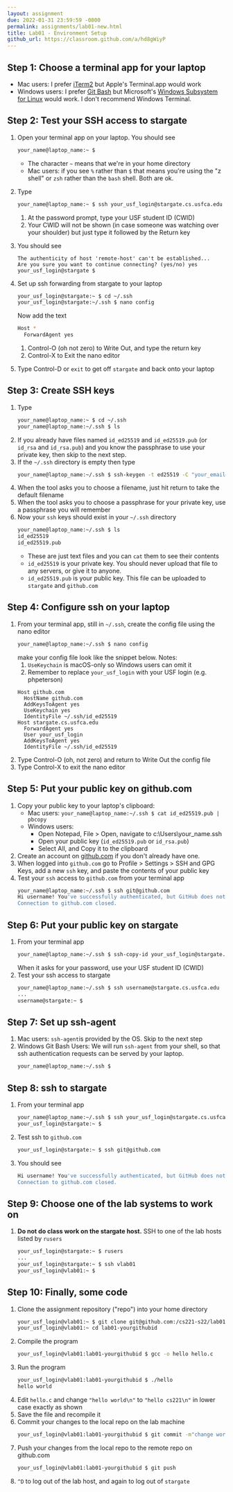 ```yaml
---
layout: assignment
due: 2022-01-31 23:59:59 -0800
permalink: assignments/lab01-new.html
title: Lab01 - Environment Setup
github_url: https://classroom.github.com/a/hd8gWiyP
---
```


## Step 1: Choose a terminal app for your laptop
- Mac users: I prefer [iTerm2](https://iterm2.com/) but Apple's Terminal.app would work
- Windows users: I prefer [Git Bash](https://git-scm.com/downloads) but Microsoft's [Windows Subsystem for Linux](https://docs.microsoft.com/en-us/windows/wsl/install) would work. I don't recommend Windows Terminal.

## Step 2: Test your SSH access to stargate
1. Open your terminal app on your laptop. You should see
    ```sh
    your_name@laptop_name:~ $ 
    ```
    - The character `~` means that we're in your home directory
    - Mac users: if you see `%` rather than `$` that means you're using the "z shell" or `zsh` rather than the `bash` shell. Both are ok.

1. Type
    ```sh
    your_name@laptop_name:~ $ ssh your_usf_login@stargate.cs.usfca.edu
    ```
    1. At the password prompt, type your USF student ID (CWID)
    1. Your CWID will not be shown (in case someone was watching over your shoulder) but just type it followed by the Return key
1. You should see
    ```
    The authenticity of host 'remote-host' can't be established...
    Are you sure you want to continue connecting? (yes/no) yes
    your_usf_login@stargate $
    ```
1. Set up ssh forwarding from stargate to your laptop
    ```sh
    your_usf_login@stargate:~ $ cd ~/.ssh
    your_usf_login@stargate:~/.ssh $ nano config
    ```
    Now add the text
    ```sh
    Host *
      ForwardAgent yes
    ```
    1. Control-O (oh not zero) to Write Out, and type the return key
    1. Control-X to Exit the nano editor
1. Type Control-D or `exit` to get off `stargate` and back onto your laptop

## Step 3: Create SSH keys
1. Type
    ```sh
    your_name@laptop_name:~ $ cd ~/.ssh
    your_name@laptop_name:~/.ssh $ ls
    ```
1. If you already have files named `id_ed25519` and `id_ed25519.pub` (or `id_rsa` and `id_rsa.pub`) and you know the passphrase to use your private key, then skip to the next step. 
1. If the `~/.ssh` directory is empty then type
    ```sh
    your_name@laptop_name:~/.ssh $ ssh-keygen -t ed25519 -C "your_email@example.com"
    ```
1. When the tool asks you to choose a filename, just hit return to take the default filename
1. When the tool asks you to choose a passphrase for your private key, use a passphrase you will remember
1. Now your `ssh` keys should exist in your `~/.ssh` directory
    ```sh
    your_name@laptop_name:~/.ssh $ ls
    id_ed25519
    id_ed25519.pub
    ```
    - These are just text files and you can `cat` them to see their contents
    - `id_ed25519` is your private key. You should never upload that file to any servers, or give it to anyone. 
    - `id_ed25519.pub` is your public key. This file can be uploaded to `stargate` and `github.com`

## Step 4: Configure ssh on your laptop
1. From your terminal app, still in `~/.ssh`, create the config file using the nano editor
    ```sh
    your_name@laptop_name:~/.ssh $ nano config
    ```
    make your config file look like the snippet below. Notes:
    1. `UseKeychain` is macOS-only so Windows users can omit it
    2. Remember to replace `your_usf_login` with your USF login (e.g. phpeterson)
    ```
    Host github.com
      HostName github.com
      AddKeysToAgent yes
      UseKeychain yes
      IdentityFile ~/.ssh/id_ed25519
    Host stargate.cs.usfca.edu
      ForwardAgent yes
      User your_usf_login
      AddKeysToAgent yes
      IdentityFile ~/.ssh/id_ed25519
    ```
1. Type Control-O (oh, not zero) and return to Write Out the config file
1. Type Control-X to exit the nano editor


## Step 5: Put your public key on github.com
1. Copy your public key to your laptop's clipboard:
    - Mac users: `your_name@laptop_name:~/.ssh $ cat id_ed25519.pub | pbcopy`
    - Windows users: 
        - Open Notepad, File > Open, navigate to c:\Users\your_name\.ssh
        - Open your public key (`id_ed25519.pub` or `id_rsa.pub`)
        - Select All, and Copy it to the clipboard
1. Create an account on [github.com](https://github.com/) if you don't already have one.
1. When logged into `github.com` go to Profile > Settings > SSH and GPG Keys, add a new `ssh` key, and paste the contents of your public key
1. Test your `ssh` access to `github.com` from your terminal app
    ```sh
    your_name@laptop_name:~/.ssh $ ssh git@github.com
    Hi username! You've successfully authenticated, but GitHub does not provide shell access.
    Connection to github.com closed.
    ```

## Step 6: Put your public key on stargate
1. From your terminal app
    ```sh
    your_name@laptop_name:~/.ssh $ ssh-copy-id your_usf_login@stargate.cs.usfca.edu
    ```
    When it asks for your password, use your USF student ID (CWID)
1. Test your ssh access to stargate
    ```sh
    your_name@laptop_name:~/.ssh $ ssh username@stargate.cs.usfca.edu
    ...
    username@stargate:~ $ 
    ```

## Step 7: Set up ssh-agent
1. Mac users: `ssh-agent`is provided by the OS. Skip to the next step
1. Windows Git Bash Users: We will run `ssh-agent` from your shell, so that ssh authentication requests can be served by your laptop. 
    ```sh
    your_name@laptop_name:~/.ssh $ 
    ```

## Step 8: ssh to stargate
1. From your terminal app
    ```sh
    your_name@laptop_name:~/.ssh $ ssh your_usf_login@stargate.cs.usfca.edu
    your_usf_login@stargate:~ $ 
    ```
1. Test ssh to `github.com`
    ```sh
    your_usf_login@stargate:~ $ ssh git@github.com
    ```
1. You should see
    ```sh
    Hi username! You've successfully authenticated, but GitHub does not provide shell access.
    Connection to github.com closed.
    ```

## Step 9: Choose one of the lab systems to work on
1. **Do not do class work on the stargate host.** SSH to one of the lab hosts listed by `rusers`
    ```sh
    your_usf_login@stargate:~ $ rusers
    ...
    your_usf_login@stargate:~ $ ssh vlab01
    your_usf_login@vlab01:~ $ 
    ```

## Step 10: Finally, some code
1. Clone the assignment repository ("repo") into your home directory
    ```sh
    your_usf_login@vlab01:~ $ git clone git@github.com:/cs221-s22/lab01-yourgithubid
    your_usf_login@vlab01:~ cd lab01-yourgithubid
    ```
1. Compile the program
    ```sh
    your_usf_login@vlab01:lab01-yourgithubid $ gcc -o hello hello.c
    ```
1. Run the program
    ```sh
    your_usf_login@vlab01:lab01-yourgithubid $ ./hello
    hello world
    ```
1. Edit `hello.c` and change `"hello world\n"` to `"hello cs221\n"` in lower case exactly as shown
1. Save the file and recompile it
1. Commit your changes to the local repo on the lab machine
    ```sh
    your_usf_login@vlab01:lab01-yourgithubid $ git commit -m"change world to cs221" hello.c
    ```
1. Push your changes from the local repo to the remote repo on github.com
    ```sh
    your_usf_login@vlab01:lab01-yourgithubid $ git push
    ```
1. `^D` to log out of the lab host, and again to log out of `stargate`
